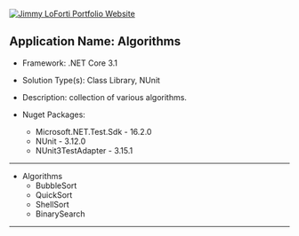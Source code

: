 [![Jimmy LoForti Portfolio Website](http://jimmyloforti.com/_common/images/jrl_logo2.png)](http://jimmyloforti.com)

## Application Name: Algorithms ##

* Framework: .NET Core 3.1

* Solution Type(s): Class Library, NUnit

* Description: collection of various algorithms.

* Nuget Packages:
	* Microsoft.NET.Test.Sdk - 16.2.0
	* NUnit - 3.12.0
	* NUnit3TestAdapter - 3.15.1
	
-----------------------------------------------------------------------------------------------

* Algorithms
	* BubbleSort
	* QuickSort
	* ShellSort
	* BinarySearch
	
-----------------------------------------------------------------------------------------------